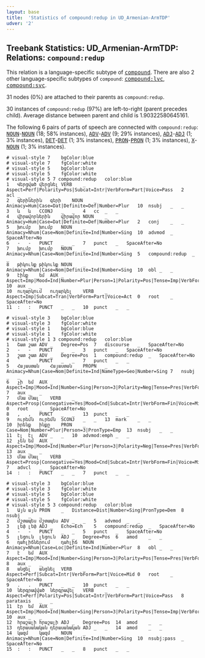 ```yaml
---
layout: base
title:  'Statistics of compound:redup in UD_Armenian-ArmTDP'
udver: '2'
---
```


## Treebank Statistics: UD_Armenian-ArmTDP: Relations: `compound:redup`

This relation is a language-specific subtype of <tt><a href="hy_armtdp-dep-compound.html">compound</a></tt>.
There are also 2 other language-specific subtypes of `compound`: <tt><a href="hy_armtdp-dep-compound-lvc.html">compound:lvc</a></tt>, <tt><a href="hy_armtdp-dep-compound-svc.html">compound:svc</a></tt>.

31 nodes (0%) are attached to their parents as `compound:redup`.

30 instances of `compound:redup` (97%) are left-to-right (parent precedes child).
Average distance between parent and child is 1.90322580645161.

The following 6 pairs of parts of speech are connected with `compound:redup`: <tt><a href="hy_armtdp-pos-NOUN.html">NOUN</a></tt>-<tt><a href="hy_armtdp-pos-NOUN.html">NOUN</a></tt> (18; 58% instances), <tt><a href="hy_armtdp-pos-ADV.html">ADV</a></tt>-<tt><a href="hy_armtdp-pos-ADV.html">ADV</a></tt> (9; 29% instances), <tt><a href="hy_armtdp-pos-ADJ.html">ADJ</a></tt>-<tt><a href="hy_armtdp-pos-ADJ.html">ADJ</a></tt> (1; 3% instances), <tt><a href="hy_armtdp-pos-DET.html">DET</a></tt>-<tt><a href="hy_armtdp-pos-DET.html">DET</a></tt> (1; 3% instances), <tt><a href="hy_armtdp-pos-PRON.html">PRON</a></tt>-<tt><a href="hy_armtdp-pos-PRON.html">PRON</a></tt> (1; 3% instances), <tt><a href="hy_armtdp-pos-X.html">X</a></tt>-<tt><a href="hy_armtdp-pos-NOUN.html">NOUN</a></tt> (1; 3% instances).


~~~ conllu
# visual-style 7	bgColor:blue
# visual-style 7	fgColor:white
# visual-style 5	bgColor:blue
# visual-style 5	fgColor:white
# visual-style 5 7 compound:redup	color:blue
1	Վերցված	վերցնել	VERB	_	Aspect=Perf|Polarity=Pos|Subcat=Intr|VerbForm=Part|Voice=Pass	2	acl	_	_
2	գերիներին	գերի	NOUN	_	Animacy=Hum|Case=Dat|Definite=Def|Number=Plur	10	nsubj	_	_
3	և	և	CCONJ	_	_	4	cc	_	_
4	վիրավորներին	վիրավոր	NOUN	_	Animacy=Hum|Case=Dat|Definite=Def|Number=Plur	2	conj	_	_
5	խումբ	խումբ	NOUN	_	Animacy=Nhum|Case=Nom|Definite=Ind|Number=Sing	10	advmod	_	SpaceAfter=No
6	-	֊	PUNCT	_	_	7	punct	_	SpaceAfter=No
7	խումբ	խումբ	NOUN	_	Animacy=Nhum|Case=Nom|Definite=Ind|Number=Sing	5	compound:redup	_	_
8	թիկունք	թիկունք	NOUN	_	Animacy=Nhum|Case=Nom|Definite=Ind|Number=Sing	10	obl	_	_
9	էինք	եմ	AUX	_	Aspect=Imp|Mood=Ind|Number=Plur|Person=1|Polarity=Pos|Tense=Imp|VerbForm=Fin	10	aux	_	_
10	ուղարկում	ուղարկել	VERB	_	Aspect=Imp|Subcat=Tran|VerbForm=Part|Voice=Act	0	root	_	SpaceAfter=No
11	:	:	PUNCT	_	_	10	punct	_	_

~~~


~~~ conllu
# visual-style 3	bgColor:blue
# visual-style 3	fgColor:white
# visual-style 1	bgColor:blue
# visual-style 1	fgColor:white
# visual-style 1 3 compound:redup	color:blue
1	Շատ	շատ	ADV	_	Degree=Pos	7	discourse	_	SpaceAfter=No
2	-	-	PUNCT	_	_	3	punct	_	SpaceAfter=No
3	շատ	շատ	ADV	_	Degree=Pos	1	compound:redup	_	SpaceAfter=No
4	՝	՝	PUNCT	_	_	7	punct	_	_
5	Հայաստան	Հայաստան	PROPN	_	Animacy=Nhum|Case=Nom|Definite=Ind|NameType=Geo|Number=Sing	7	nsubj	_	_
6	չի	եմ	AUX	_	Aspect=Imp|Mood=Ind|Number=Sing|Person=3|Polarity=Neg|Tense=Pres|VerbForm=Fin	7	aux	_	_
7	մնա	մնալ	VERB	_	Aspect=Prosp|Connegative=Yes|Mood=Cnd|Subcat=Intr|VerbForm=Fin|Voice=Mid	0	root	_	SpaceAfter=No
8	,	,	PUNCT	_	_	13	punct	_	_
9	ուրեմն	ուրեմն	SCONJ	_	_	13	mark	_	_
10	իրենք	ինքը	PRON	_	Case=Nom|Number=Plur|Person=3|PronType=Emp	13	nsubj	_	_
11	էլ	էլ	ADV	_	_	10	advmod:emph	_	_
12	չեն	եմ	AUX	_	Aspect=Imp|Mood=Ind|Number=Plur|Person=3|Polarity=Neg|Tense=Pres|VerbForm=Fin	13	aux	_	_
13	մնա	մնալ	VERB	_	Aspect=Prosp|Connegative=Yes|Mood=Cnd|Subcat=Intr|VerbForm=Fin|Voice=Mid	7	advcl	_	SpaceAfter=No
14	:	:	PUNCT	_	_	7	punct	_	_

~~~


~~~ conllu
# visual-style 3	bgColor:blue
# visual-style 3	fgColor:white
# visual-style 5	bgColor:blue
# visual-style 5	fgColor:white
# visual-style 5 3 compound:redup	color:blue
1	Այն	այն	PRON	_	Distance=Dist|Number=Sing|PronType=Dem	8	nsubj	_	_
2	մշտապես	մշտապես	ADV	_	_	5	advmod	_	_
3	լեփ	լեփ	ADJ	_	Echo=Ech	5	compound:redup	_	SpaceAfter=No
4	-	-	PUNCT	_	_	5	punct	_	SpaceAfter=No
5	լեցուն	լեցուն	ADJ	_	Degree=Pos	6	amod	_	_
6	դահլիճներում	դահլիճ	NOUN	_	Animacy=Nhum|Case=Loc|Definite=Ind|Number=Plur	8	obl	_	_
7	է	եմ	AUX	_	Aspect=Imp|Mood=Ind|Number=Sing|Person=3|Polarity=Pos|Tense=Pres|VerbForm=Fin	8	aux	_	_
8	անցել	անցնել	VERB	_	Aspect=Perf|Subcat=Intr|VerbForm=Part|Voice=Mid	0	root	_	SpaceAfter=No
9	.	.	PUNCT	_	_	10	punct	_	_
10	ներգրավված	ներգրավել	VERB	_	Aspect=Perf|Polarity=Pos|Subcat=Intr|VerbForm=Part|Voice=Pass	8	parataxis	_	_
11	էր	եմ	AUX	_	Aspect=Imp|Mood=Ind|Number=Sing|Person=3|Polarity=Pos|Tense=Imp|VerbForm=Fin	10	aux	_	_
12	հրաշալի	հրաշալի	ADJ	_	Degree=Pos	14	amod	_	_
13	դերասանական	դերասանական	ADJ	_	_	14	amod	_	_
14	կազմ	կազմ	NOUN	_	Animacy=Nhum|Case=Nom|Definite=Ind|Number=Sing	10	nsubj:pass	_	SpaceAfter=No
15	:	:	PUNCT	_	_	8	punct	_	_

~~~


